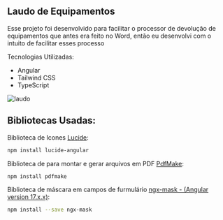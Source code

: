 ## Laudo de Equipamentos
Esse projeto foi desenvolvido para facilitar o processor de devolução de equipamentos que antes era feito no Word, então eu desenvolvi com o intuito de facilitar esses processo

Tecnologias Utilizadas: 
- Angular
- Tailwind CSS
- TypeScript


![laudo](https://github.com/CarllosEduardo07/Laudo_Setor_TI/assets/80606019/2d6da704-31e0-4e19-98e0-8bc6fbacd96d)



## Bibliotecas Usadas:

Biblioteca de Icones [Lucide](https://lucide.dev/):

```bash
npm install lucide-angular
```

Biblioteca de para montar e gerar arquivos em PDF [PdfMake](http://pdfmake.org/#/):

```bash
npm install pdfmake
```

Biblioteca de máscara em campos de furmulário [ngx-mask - (Angular version 17.x.x)](https://github.com/JsDaddy/ngx-mask.git):

```bash
npm install --save ngx-mask
```


